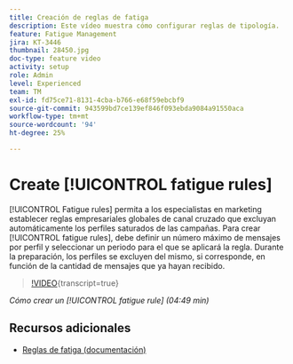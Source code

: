 ```yaml
---
title: Creación de reglas de fatiga
description: Este vídeo muestra cómo configurar reglas de tipología.
feature: Fatigue Management
jira: KT-3446
thumbnail: 28450.jpg
doc-type: feature video
activity: setup
role: Admin
level: Experienced
team: TM
exl-id: fd75ce71-8131-4cba-b766-e68f59ebcbf9
source-git-commit: 943599bd7ce139ef846f093ebda9084a91550aca
workflow-type: tm+mt
source-wordcount: '94'
ht-degree: 25%

---
```


# Create [!UICONTROL fatigue rules]

[!UICONTROL Fatigue rules] permita a los especialistas en marketing establecer reglas empresariales globales de canal cruzado que excluyan automáticamente los perfiles saturados de las campañas.
Para crear [!UICONTROL fatigue rules], debe definir un número máximo de mensajes por perfil y seleccionar un periodo para el que se aplicará la regla. Durante la preparación, los perfiles se excluyen del mismo, si corresponde, en función de la cantidad de mensajes que ya hayan recibido.

>[!VIDEO](https://video.tv.adobe.com/v/28450?learn=on){transcript=true}

*Cómo crear un [!UICONTROL fatigue rule] (04:49 min)*

## Recursos adicionales

* [Reglas de fatiga (documentación)](https://experienceleague.adobe.com/docs/campaign-standard/using/testing-and-sending/working-with-typology-rules/fatigue-rules.html)
